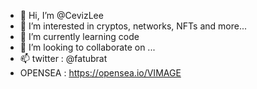 - 👋 Hi, I’m @CevizLee
- 👀 I’m interested in cryptos, networks, NFTs and more...
- 🌱 I’m currently learning code
- 💞️ I’m looking to collaborate on ...
- 📫 twitter : @fatubrat
- OPENSEA : https://opensea.io/VIMAGE

<!---
CevizLee/CevizLee is a ✨ special ✨ repository because its `README.md` (this file) appears on your GitHub profile.
You can click the Preview link to take a look at your changes.
--->

